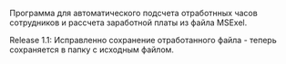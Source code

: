 Программа для автоматического подсчета отработнных часов сотрудников и рассчета заработной платы из файла MSExel.

Release 1.1:
  Исправленно сохранение отработанного файла - теперь сохраняется в папку с исходным файлом.

